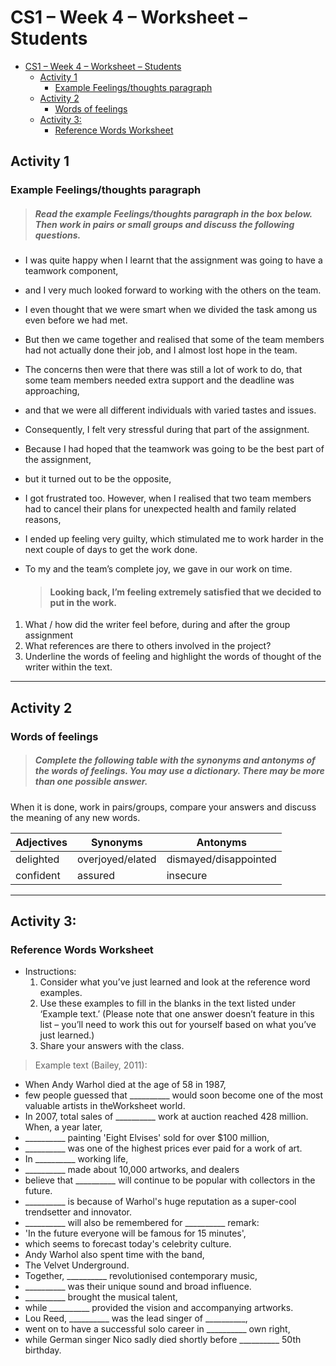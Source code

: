 # CS1 – Week 4 – Worksheet – Students

- [CS1 – Week 4 – Worksheet – Students](#cs1--week-4--worksheet--students)
  - [Activity 1](#activity-1)
    - [Example Feelings/thoughts paragraph](#example-feelingsthoughts-paragraph)
  - [Activity 2](#activity-2)
    - [Words of feelings](#words-of-feelings)
  - [Activity 3:](#activity-3)
    - [Reference Words Worksheet](#reference-words-worksheet)



## Activity 1 
### Example Feelings/thoughts paragraph
> ##### Read the example Feelings/thoughts paragraph in the box below. Then work in pairs or small groups and discuss the following questions.

- I was quite happy when I learnt that the assignment was going to have a teamwork component,
- and I very much looked forward to working with the others on the team. 
- I even thought that we were smart when we divided the task among us even before we had met.
- But then we came together and realised that some of the team members had not actually done their job, and I almost lost hope in the team. 
- The concerns then were that there was still a lot of work to do, 
that some team members needed extra support and the deadline was approaching, 
- and that we were all different individuals with varied tastes and issues.
- Consequently, I felt very stressful during that part of the assignment.
- Because I had hoped that the teamwork was going to be the best part of the assignment, 
- but it turned out to be the opposite,
- I got frustrated too. However, when I realised that two team members had to cancel their plans for unexpected health and family related reasons, 
- I ended up feeling very guilty, 
which stimulated me to work harder in the next couple of days to get the work done. 
- To my and the team’s complete joy, we gave in our work on time. 
  
  
  > #### Looking back, I’m feeling extremely satisfied that we decided to put in the work.

1. What / how did the writer feel before, during and after the group assignment
1. What references are there to others involved in the project?
1. Underline the words of feeling and highlight the words of thought of the writer within the text.

---

## Activity 2 
### Words of feelings
> ##### Complete the following table with the synonyms and antonyms of the words of feelings. You may use a dictionary. There may be more than one possible answer.
When it is done, work in pairs/groups, compare your answers and discuss the meaning of any new words.

|Adjectives| Synonyms| Antonyms|
|----------|---------|---------|
|delighted| overjoyed/elated| dismayed/disappointed
|confident|assured|insecure|


---

## Activity 3: 
### Reference Words Worksheet

- Instructions:
    1. Consider what you’ve just learned and look at the reference word examples.
    2. Use these examples to fill in the blanks in the text listed under ‘Example text.’ (Please note that one answer doesn’t feature in this list – you’ll need to work this out for yourself based on what you’ve just learned.)
    3. Share your answers with the class.

> Example text (Bailey, 2011):

- When Andy Warhol died at the age of 58 in 1987,
- few people guessed that __________ would soon become one of the most valuable artists in theWorksheet world.
- In 2007, total sales of __________ work at auction reached 428 million. When, a year later,
- __________ painting 'Eight Elvises' sold for over $100 million, 
- __________ was one of the highest prices ever paid for a work of art. 
- In __________ working life,
-  __________ made about 10,000 artworks, and dealers 
- believe that __________ will continue to be popular with collectors in the future.
- __________ is because of Warhol's huge reputation as a super-cool trendsetter and innovator.
- __________ will also be remembered for __________ remark: 
- 'In the future everyone will be famous for 15 minutes', 
- which seems to forecast today's celebrity culture.
- Andy Warhol also spent time with the band,
- The Velvet Underground. 
- Together, __________ revolutionised contemporary music,
- __________ was their unique sound and broad influence.
- __________ brought the musical talent,
- while __________ provided the vision and accompanying artworks.
- Lou Reed, __________ was the lead singer of __________, 
- went on to have a successful solo career in __________ own right,
- while German singer Nico sadly died shortly before __________ 50th birthday.
